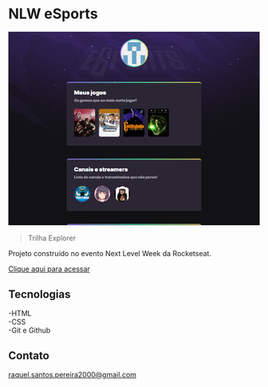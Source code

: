 # NLW eSports

![preview](./github/preview.png)

> Trilha Explorer

Projeto construído no evento Next Level Week da Rocketseat.

[Clique aqui para acessar](https://raqueluel.github.io/nlw-esports-explorer/)

## Tecnologias

-HTML <br>
-CSS <br>
-Git e Github <br>

## Contato

raquel.santos.pereira2000@gmail.com

